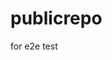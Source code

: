 # publicrepo
for e2e test





































































































































































































































































































































































































































































































































































































































































































































































































































































































































































































































































































































































































































































































































































































































































































































































































































































































































































































































































































































